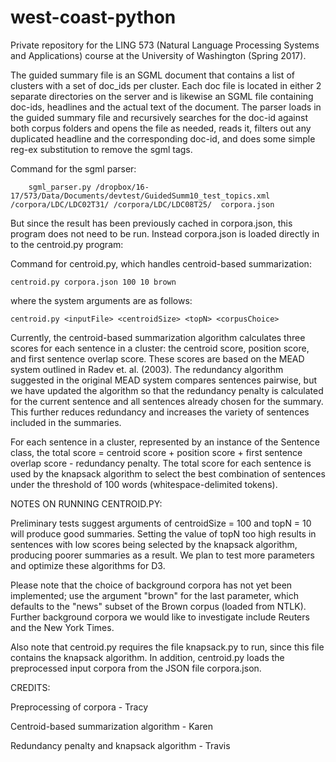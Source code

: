 # west-coast-python
Private repository for the LING 573 (Natural Language Processing Systems and Applications) course at the University of Washington (Spring 2017).


The guided summary file is an SGML document that contains a list of clusters with a set of doc_ids per cluster.  Each doc file is located in either 2 separate directories on the server and is likewise an SGML file containing doc-ids, headlines and the actual text of the document.  The parser loads in the guided summary file and recursively searches for the doc-id against both corpus folders and opens the file as needed, reads it, filters out any duplicated headline and the corresponding doc-id, and does some simple reg-ex substitution to remove the sgml tags.  

Command for the sgml parser:
    
        sgml_parser.py /dropbox/16-17/573/Data/Documents/devtest/GuidedSumm10_test_topics.xml /corpora/LDC/LDC02T31/ /corpora/LDC/LDC08T25/  corpora.json
        
But since the result has been previously cached in corpora.json, this program does not need to be run.  Instead corpora.json is loaded directly in to the centroid.py program:

Command for centroid.py, which handles centroid-based summarization: 

    centroid.py corpora.json 100 10 brown
    
where the system arguments are as follows:
    
    centroid.py <inputFile> <centroidSize> <topN> <corpusChoice>

Currently, the centroid-based summarization algorithm calculates three scores for each sentence in a cluster: the centroid score, position score, and first sentence overlap score. These scores are based on the MEAD system outlined in Radev et. al. (2003). The redundancy algorithm suggested in the original MEAD system compares sentences pairwise, but we have updated the algorithm so that the redundancy penalty is calculated for the current sentence and all sentences already chosen for the summary. This further reduces redundancy and increases the variety of sentences included in the summaries.

For each sentence in a cluster, represented by an instance of the Sentence class, the total score = centroid score + position score + first sentence overlap score - redundancy penalty. The total score for each sentence is used by the knapsack algorithm to select the best combination of sentences under the threshold of 100 words (whitespace-delimited tokens).

NOTES ON RUNNING CENTROID.PY:

Preliminary tests suggest arguments of centroidSize = 100 and topN = 10 will produce good summaries. Setting the value of topN too high results in sentences with low scores being selected by the knapsack algorithm, producing poorer summaries as a result. We plan to test more parameters and optimize these algorithms for D3.

Please note that the choice of background corpora has not yet been implemented; use the argument "brown" for the last parameter, which defaults to the "news" subset of the Brown corpus (loaded from NTLK). Further background corpora we would like to investigate include Reuters and the New York Times.

Also note that centroid.py requires the file knapsack.py to run, since this file contains the knapsack algorithm. In addition, centroid.py loads the preprocessed input corpora from the JSON file corpora.json.

CREDITS:

Preprocessing of corpora - Tracy

Centroid-based summarization algorithm - Karen

Redundancy penalty and knapsack algorithm - Travis
